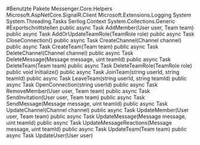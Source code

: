 #Benutzte Pakete
Messenger.Core.Helpers
Microsoft.AspNetCore.SignalR.Client
Microsoft.Extensions.Logging
System
System.Threading.Tasks
Serilog.Context
System.Collections.Generic
#Exportschnittstellen
public async Task AddMember(User user, Team team)
public async Task AddOrUpdateTeamRole(TeamRole role)
public async Task CloseConnection()
public async Task CreateChannel(Channel channel)
public async Task CreateTeam(Team team)
public async Task DeleteChannel(Channel channel)
public async Task DeleteMessage(Message message, uint teamId)
public async Task DeleteTeam(Team team)
public async Task DeleteTeamRole(TeamRole role)
public void Initialize()
public async Task JoinTeam(string userId, string teamId)
public async Task LeaveTeam(string userId, string teamId)
public async Task OpenConnection(string userId)
public async Task RemoveMember(User user, Team team)
public async Task SendInvitation(User user, Team team)
public async Task SendMessage(Message message, uint teamId)
public async Task UpdateChannel(Channel channel)
public async Task UpdateMember(User user, Team team)
public async Task UpdateMessage(Message message, uint teamId)
public async Task UpdateMessageReactions(Message message, uint teamId)
public async Task UpdateTeam(Team team)
public async Task UpdateUser(User user)
